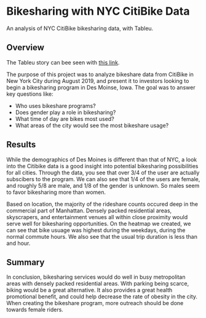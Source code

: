 # Bikesharing with NYC CitiBike Data
An analysis of NYC CitiBike bikesharing data, with Tableu.
## Overview
The Tableu story can bee seen with [this link](https://public.tableau.com/shared/429TRFX52?:display_count=n&:origin=viz_share_link).

The purpose of this project was to analyze bikeshare data from CitiBike in New York City during August 2019, and present it to investors looking to begin a bikesharing program in Des Moinse, Iowa. The goal was to answer key questions like:
* Who uses bikeshare programs?
* Does gender play a role in bikesharing?
* What time of day are bikes most used?
* What areas of the city would see the most bikeshare usage?

## Results 
While the demographics of Des Moines is different than that of NYC, a look into the Citibike data is a good insight into potential bikesharing possibilities for all cities. Through the data, you see that over 3/4 of the user are actually subscibers to the program. We can also see that 1/4 of the users are female, and roughly 5/8 are male, and 1/8 of the gender is unknown. So males seem to favor bikesharing more than women. 

Based on location, the majority of the rideshare counts occured deep in the commercial part of Manhattan. Densely packed residential areas, skyscrapers, and entertainment venues all within close proximity would serve well for bikesharing opportunities. On the heatmap we created, we can see that bike usuage was highest during the weekdays, during the normal commute hours. We also see that the usual trip duration is less than and hour. 

## Summary 
In conclusion, bikesharing services would do well in busy metropolitan areas with densely packed residential areas. With parking being scarce, biking would be a great alternative. It also provides a great health promotional benefit, and could help decrease the rate of obesity in the city. When creating the bikeshare program, more outreach should be done towards female riders. 
